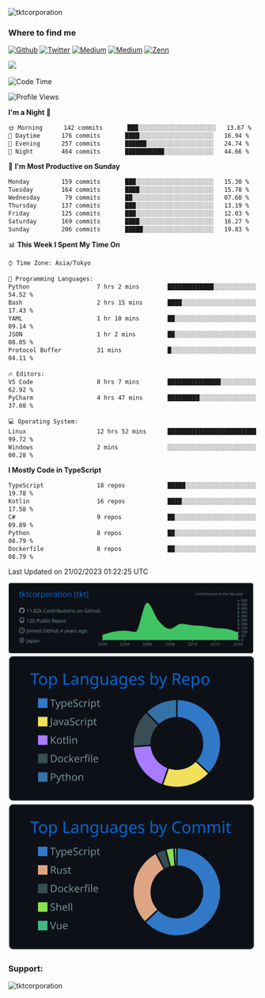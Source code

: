 <p align="left"> <img src="https://komarev.com/ghpvc/?username=tktcorporation&label=Profile%20views&color=0e75b6&style=flat" alt="tktcorporation" /> </p>

<h3>Where to find me</h3>
<p>
<a href="https://github.com/tktcorporation" target="_blank"><img alt="Github" src="https://img.shields.io/badge/GitHub-%2312100E.svg?&style=for-the-badge&logo=Github&logoColor=white" /></a>
<a href="https://twitter.com/tktcorporation" target="_blank"><img alt="Twitter" src="https://img.shields.io/badge/twitter-%231DA1F2.svg?&style=for-the-badge&logo=twitter&logoColor=white" /></a>
<a href="https://www.linkedin.com/in/tktcorporation" target="_blank"><img alt="Medium" src="https://img.shields.io/badge/linkdin-0a66c2.svg?&style=for-the-badge&logo=linkedin&logoColor=white" /></a>
<a href="https://qiita.com/tktcorporation" target="_blank"><img alt="Medium" src="https://img.shields.io/badge/qiita-55C500.svg?&style=for-the-badge&logo=qiita&logoColor=white" /></a>
<a href="https://zenn.dev/tktcorporation" target="_blank"><img alt="Zenn" src="https://img.shields.io/badge/Zenn-3EA8FF.svg?&style=for-the-badge&logo=Zenn&logoColor=white" /></a>
</p>

<!--START_SECTION:lapras-card-->
<a href="https://lapras.com/public/tktcorporation" target="_blank" rel="noopener noreferrer"><img src="https://lapras-card-generator.vercel.app/api/svg?e=3.89&b=3.48&i=3.59&b1=%23232323&b2=%236d6d6d&i1=%23212121&i2=%23818181&l=en" width="400" ></a>
<!--END_SECTION:lapras-card-->
  
<!--START_SECTION:waka-->
![Code Time](http://img.shields.io/badge/Code%20Time-883%20hrs%2037%20mins-blue)

![Profile Views](http://img.shields.io/badge/Profile%20Views-0-blue)

**I'm a Night 🦉** 

```text
🌞 Morning      142 commits       ███░░░░░░░░░░░░░░░░░░░░░░   13.67 % 
🌆 Daytime      176 commits       ████░░░░░░░░░░░░░░░░░░░░░   16.94 % 
🌃 Evening      257 commits       ██████░░░░░░░░░░░░░░░░░░░   24.74 % 
🌙 Night        464 commits       ███████████░░░░░░░░░░░░░░   44.66 % 

```
📅 **I'm Most Productive on Sunday** 

```text
Monday         159 commits       ███░░░░░░░░░░░░░░░░░░░░░░   15.30 % 
Tuesday        164 commits       ████░░░░░░░░░░░░░░░░░░░░░   15.78 % 
Wednesday       79 commits       ██░░░░░░░░░░░░░░░░░░░░░░░   07.60 % 
Thursday       137 commits       ███░░░░░░░░░░░░░░░░░░░░░░   13.19 % 
Friday         125 commits       ███░░░░░░░░░░░░░░░░░░░░░░   12.03 % 
Saturday       169 commits       ████░░░░░░░░░░░░░░░░░░░░░   16.27 % 
Sunday         206 commits       █████░░░░░░░░░░░░░░░░░░░░   19.83 % 

```


📊 **This Week I Spent My Time On** 

```text
⌚︎ Time Zone: Asia/Tokyo

💬 Programming Languages: 
Python                   7 hrs 2 mins        █████████████░░░░░░░░░░░░   54.52 % 
Bash                     2 hrs 15 mins       ████░░░░░░░░░░░░░░░░░░░░░   17.43 % 
YAML                     1 hr 10 mins        ██░░░░░░░░░░░░░░░░░░░░░░░   09.14 % 
JSON                     1 hr 2 mins         ██░░░░░░░░░░░░░░░░░░░░░░░   08.05 % 
Protocol Buffer          31 mins             █░░░░░░░░░░░░░░░░░░░░░░░░   04.11 % 

🔥 Editors: 
VS Code                  8 hrs 7 mins        ███████████████░░░░░░░░░░   62.92 % 
PyCharm                  4 hrs 47 mins       █████████░░░░░░░░░░░░░░░░   37.08 % 

💻 Operating System: 
Linux                    12 hrs 52 mins      █████████████████████████   99.72 % 
Windows                  2 mins              ░░░░░░░░░░░░░░░░░░░░░░░░░   00.28 % 

```

**I Mostly Code in TypeScript** 

```text
TypeScript               18 repos            █████░░░░░░░░░░░░░░░░░░░░   19.78 % 
Kotlin                   16 repos            ████░░░░░░░░░░░░░░░░░░░░░   17.58 % 
C#                       9 repos             ██░░░░░░░░░░░░░░░░░░░░░░░   09.89 % 
Python                   8 repos             ██░░░░░░░░░░░░░░░░░░░░░░░   08.79 % 
Dockerfile               8 repos             ██░░░░░░░░░░░░░░░░░░░░░░░   08.79 % 

```



 Last Updated on 21/02/2023 01:22:25 UTC
<!--END_SECTION:waka-->

[![](https://raw.githubusercontent.com/tktcorporation/tktcorporation/master/profile-summary-card-output/github_dark/0-profile-details.svg)](https://github.com/vn7n24fzkq/github-profile-summary-cards)
[![](https://raw.githubusercontent.com/tktcorporation/tktcorporation/master/profile-summary-card-output/github_dark/1-repos-per-language.svg)](https://github.com/vn7n24fzkq/github-profile-summary-cards) [![](https://raw.githubusercontent.com/tktcorporation/tktcorporation/master/profile-summary-card-output/github_dark/2-most-commit-language.svg)](https://github.com/vn7n24fzkq/github-profile-summary-cards)

<h3 align="left">Support:</h3>
<p><a href="https://www.buymeacoffee.com/tktcorporation"> <img align="left" src="https://cdn.buymeacoffee.com/buttons/v2/default-yellow.png" height="50" width="210" alt="tktcorporation" /></a></p><br><br>
